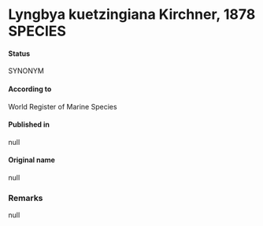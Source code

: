 # Lyngbya kuetzingiana Kirchner, 1878 SPECIES

#### Status
SYNONYM

#### According to
World Register of Marine Species

#### Published in
null

#### Original name
null

### Remarks
null